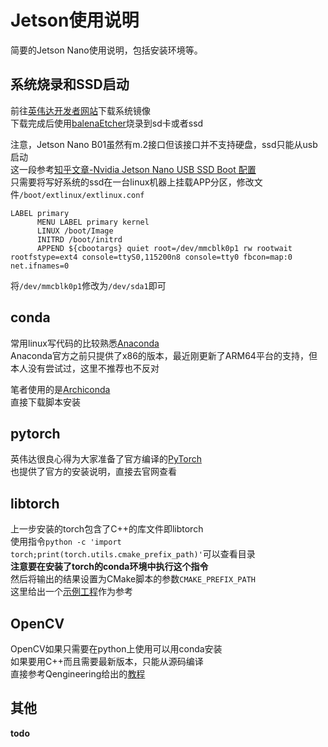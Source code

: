 # Jetson使用说明

简要的Jetson Nano使用说明，包括安装环境等。

## 系统烧录和SSD启动

前往[英伟达开发者网站](https://developer.nvidia.com/embedded/downloads)下载系统镜像  
下载完成后使用[balenaEtcher](https://www.balena.io/etcher/)烧录到sd卡或者ssd

注意，Jetson Nano B01虽然有m.2接口但该接口并不支持硬盘，ssd只能从usb启动  
这一段参考[知乎文章-Nvidia Jetson Nano USB SSD Boot 配置](https://zhuanlan.zhihu.com/p/346736716)  
只需要将写好系统的ssd在一台linux机器上挂载APP分区，修改文件`/boot/extlinux/extlinux.conf`  

```
LABEL primary
      MENU LABEL primary kernel
      LINUX /boot/Image
      INITRD /boot/initrd
      APPEND ${cbootargs} quiet root=/dev/mmcblk0p1 rw rootwait rootfstype=ext4 console=ttyS0,115200n8 console=tty0 fbcon=map:0 net.ifnames=0
```

将`/dev/mmcblk0p1`修改为`/dev/sda1`即可

## conda

常用linux写代码的比较熟悉[Anaconda](https://www.anaconda.com/products/individual)  
Anaconda官方之前只提供了x86的版本，最近刚更新了ARM64平台的支持，但本人没有尝试过，这里不推荐也不反对

笔者使用的是[Archiconda](https://github.com/Archiconda/build-tools)  
直接下载脚本安装  

## pytorch

英伟达很良心得为大家准备了官方编译的[PyTorch](https://forums.developer.nvidia.com/t/pytorch-for-jetson-version-1-9-0-now-available/72048)  
也提供了官方的安装说明，直接去官网查看

## libtorch

上一步安装的torch包含了C++的库文件即libtorch  
使用指令`python -c 'import torch;print(torch.utils.cmake_prefix_path)'`可以查看目录  
__注意要在安装了torch的conda环境中执行这个指令__  
然后将输出的结果设置为CMake脚本的参数`CMAKE_PREFIX_PATH`  
这里给出一个[示例工程](https://github.com/yuxiaoyuan0406/JetsonInstruction/tree/main/example/libtorch)作为参考  

## OpenCV

OpenCV如果只需要在python上使用可以用conda安装  
如果要用C++而且需要最新版本，只能从源码编译  
直接参考Qengineering给出的[教程](https://github.com/Qengineering/Install-OpenCV-Jetson-Nano)  

## 其他
__todo__
